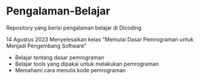 # Pengalaman-Belajar
Repository yang berisi pengalaman belajar di Dicoding

14 Agustus 2023
Menyelesaikan kelas "Memulai Dasar Pemrograman untuk Menjadi Pengembang Software"
  - Belajar tentang dasar pemrograman
  - Belajar tools yang dipakai untuk melakukan pemrograman
  - Memahami cara menulis kode pemrograman
